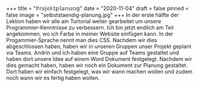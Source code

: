 +++
title = "ℙ𝕣𝕠𝕛𝕖𝕜𝕥𝕡𝕝𝕒𝕟𝕦𝕟𝕘"
date = "2020-11-04"
draft = false
pinned = false
image = "selbststaendig-planung.jpg"
+++
In der erste hälfte der Lektion haben wir alle am Turtorial weiter gearbeitet um unsere Programmier-Kenntnisse zu verbessern. Ich bin jetzt endlich am Teil angekommen, wo ich Farbe in meiner Website einfügen kann. In der Progammier-Sprache nennt man dies CSS. Nachdem wir dies abgeschlossen haben, haben wir in unseren Gruppen unser Projekt geplant via Teams. Andrin und ich haben eine Gruppe auf Teams gestaltet und haben dort unsere Idee auf einem Word Dokument festgelegt. Nachdem wir dies gemacht haben, haben wir noch ein Dokument zur Planung gestaltet. Dort haben wir einfach festgelegt, was wir wann machen wollen und zudem noch wann wir es fertig haben wollen.